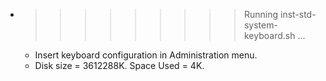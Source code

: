 * >>>>>>>>> Running inst-std-system-keyboard.sh ...
  * Insert keyboard configuration in Administration menu.
  * Disk size = 3612288K. Space Used = 4K.

